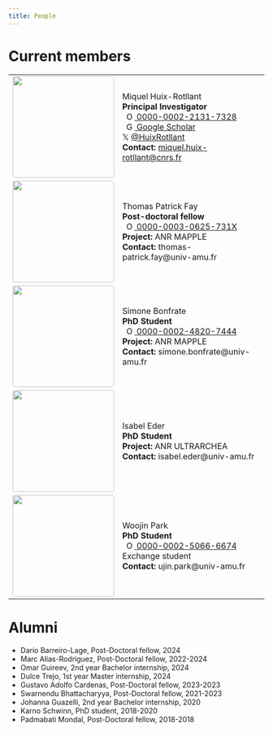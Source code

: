 ```yaml
---
title: People
---
```


<html>
  <style>
.page-header {
  color: #000;
  text-align: center;
  background-color: $header-bg-color;
  background-image: url("./images/header.png");
  background-repeat: no-repeat;
  background-size: cover;
  margin: 0 auto;

}
  .btn {
    color: #000;
    border-color: #000; 
    background-color: #fff;
  } 

  .btn:hover {
    color: #000;
    text-decoration: none;
    border-color: #000;
    background-color: #7c940ea1;
  }

table, tr, td, th{
padding: 10px;
margin: auto;
border: none;
}
</style>

<body>
<h1>Current members</h1> 

<table>
<tr>
  <td width="25%">
  <center>
  <image src="./images/miquel.png" position="center" style="border-radius: 4px; width: 200px"/>
  </center>
  </td>
  <td>
   Miquel Huix-Rotllant <br>
    <b>Principal Investigator</b><br>
     <a
    id="cy-effective-orcid-url"
    class="underline"
     href="https://orcid.org/0000-0002-2131-7328"
     target="_blank"
     rel="me noopener noreferrer"
     style="vertical-align: top">
     <img
        src="https://orcid.org/sites/default/files/images/orcid_16x16.png"
        style="width: 1em; margin-inline-start: 0.5em"
        alt="ORCID iD icon"/>
     0000-0002-2131-7328
    </a> <br>
<a
    id="cy-effective-orcid-url"
    class="underline"
     href="https://scholar.google.com/citations?user=4-Y_V40AAAAJ"
     target="_blank"
     rel="me noopener noreferrer"
     style="vertical-align: top">
     <img
        src="https://upload.wikimedia.org/wikipedia/commons/thumb/c/c7/Google_Scholar_logo.svg/240px-Google_Scholar_logo.svg.png"
        style="width: 1em; margin-inline-start: 0.5em"
        alt="Google Scholar icon"/>
      Google Scholar
    </a> <br>
𝕏 <a href="https://twitter.com/HuixRotllant" target="_blank">@HuixRotllant</a>
  <br>
  <b>Contact:</b> <a href="mailto:miquel.huix-rotllant@cnrs.fr" target="_self" rel="noopener noreferrer">miquel.huix-rotllant@cnrs.fr</a><br>
  </td>
</tr>

<!-- <tr>
  <td width="25%">
  <center>
  <image src="./images/marc.png" position="center" style="border-radius: 4px; width: 200px"/>
  </center>
  </td>
  <td>
   Marc Alías-Rodriguez <br>
    <b>Post-doctoral fellow</b><br>
     <a
    id="cy-effective-orcid-url"
    class="underline"
     href="https://orcid.org/0000-0002-1826-4552"
     target="_blank"
     rel="me noopener noreferrer"
     style="vertical-align: top">
     <img
        src="https://orcid.org/sites/default/files/images/orcid_16x16.png"
        style="width: 1em; margin-inline-start: 0.5em"
        alt="ORCID iD icon"/>
     0000-0002-1826-4552
    </a> <br>
  𝕏 <a href="https://twitter.com/maliasrodrig" target="_blank">@MAliasRodrig</a>
  <br>
  <b>Project:</b> ANR MULTICROSS<br>
  <b>Contact:</b> marc.alias-rodriguez@univ-amu.fr<br>
  </td>
</tr> -->
    
<!-- <tr>
  <td width="25%">
  <center>
  <image src="./images/dario.png" position="center" style="border-radius: 4px; width: 200px"/>
  </center>
  </td>
  <td>
   Darío Barreiro-Lage <br>
    <b>Post-doctoral fellow</b>
  <br>
  <b>Project:</b> ANR ULTRARCHEA<br>
  <b>Contact:</b> dario.barreiro-lage@univ-amu.fr<br>
  </td>
</tr> -->
  <tr>
  <td width="25%">
  <center>
      <image src="./images/thomas.jpeg" position="center" style="border-radius: 4px; width: 200px"/>
  </center>
  </td>
  <td>
   Thomas Patrick Fay <br>
    <b>Post-doctoral fellow</b>
  <br>
     <a
    id="cy-effective-orcid-url"
    class="underline"
     href="https://orcid.org/0000-0003-0625-731X"
     target="_blank"
     rel="me noopener noreferrer"
     style="vertical-align: top">
     <img
        src="https://orcid.org/sites/default/files/images/orcid_16x16.png"
        style="width: 1em; margin-inline-start: 0.5em"
        alt="ORCID iD icon"/>
      0000-0003-0625-731X
    </a> <br>
  <b>Project:</b> ANR MAPPLE<br>
  <b>Contact:</b> thomas-patrick.fay@univ-amu.fr<br>
  </td>
</tr>
<tr>
  <td width="25%">
  <center>
  <image src="./images/simone.png" position="center" style="border-radius: 4px; width: 200px"/>
  </center>
  </td>
  <td>
   Simone Bonfrate <br>
    <b>PhD Student</b>
  <br>
     <a
    id="cy-effective-orcid-url"
    class="underline"
     href="https://orcid.org/0000-0002-4820-7444"
     target="_blank"
     rel="me noopener noreferrer"
     style="vertical-align: top">
     <img
        src="https://orcid.org/sites/default/files/images/orcid_16x16.png"
        style="width: 1em; margin-inline-start: 0.5em"
        alt="ORCID iD icon"/>
      0000-0002-4820-7444
    </a> <br>
  <b>Project:</b> ANR MAPPLE<br>
  <b>Contact:</b> simone.bonfrate@univ-amu.fr<br>
  </td>
</tr>
<tr>
  <td width="25%">
  <center>
  <image src="./images/isabel.jpg" position="center" style="border-radius: 4px; width: 200px"/>
  </center>
  </td>
  <td>
   Isabel Eder <br>
    <b>PhD Student</b>
  <br>
   <!--  <a
    id="cy-effective-orcid-url"
    class="underline"
     href="https://orcid.org/0000-0002-4820-7444"
     target="_blank"
     rel="me noopener noreferrer"
     style="vertical-align: top">
     <img
        src="https://orcid.org/sites/default/files/images/orcid_16x16.png"
        style="width: 1em; margin-inline-start: 0.5em"
        alt="ORCID iD icon"/>
      0000-0002-4820-7444
    </a> <br> -->
  <b>Project:</b> ANR ULTRARCHEA<br>
  <b>Contact:</b> isabel.eder@univ-amu.fr<br>
  </td>
</tr>
<tr>
  <td width="25%">
  <center>
  <image src="./images/woojin.jpeg" position="center" style="border-radius: 4px; width: 200px"/>
  </center>
  </td>
  <td>
   Woojin Park <br>
    <b>PhD Student</b><br>
         <a
    id="cy-effective-orcid-url"
    class="underline"
     href="https://orcid.org/0000-0002-5066-6674"
     target="_blank"
     rel="me noopener noreferrer"
     style="vertical-align: top">
     <img
        src="https://orcid.org/sites/default/files/images/orcid_16x16.png"
        style="width: 1em; margin-inline-start: 0.5em"
        alt="ORCID iD icon"/>
      0000-0002-5066-6674
    </a>
  <br>
  Exchange student<br>
  <b>Contact:</b> ujin.park@univ-amu.fr<br>
  </td>
</tr>
<!-- <tr>
  <td width="25%">
  <center>
  <image src="./images/dulce.jpeg" position="center" style="border-radius: 4px; width: 200px"/>
  </center>
  </td>
  <td>
   Dulce Trejo <br>
    <b>Master Student</b><br>
  <br>
  Internship<br>
  </td>
</tr> -->
  </table>    


<h1>Alumni</h1> 
<ul>
<li> Darío Barreiro-Lage, Post-Doctoral fellow, 2024 </li>
<li> Marc Alías-Rodríguez, Post-Doctoral fellow, 2022-2024 </li>
<li> Omar Guireev, 2nd year Bachelor internship, 2024 </li>
<li> Dulce Trejo, 1st year Master internship, 2024 </li>
<li> Gustavo Adolfo Cardenas, Post-Doctoral fellow, 2023-2023 </li>
<li> Swarnendu Bhattacharyya, Post-Doctoral fellow, 2021-2023 </li>
<li> Johanna Guazelli, 2nd year Bachelor internship, 2020 </li>
<li> Karno Schwinn, PhD student, 2018-2020 </li>
<li> Padmabati Mondal, Post-Doctoral fellow, 2018-2018</li>
</ul>

</body>
</html>



